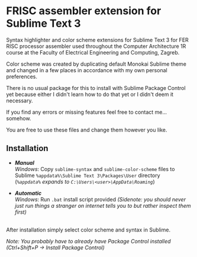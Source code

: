# FRISC assembler extension for Sublime Text 3

Syntax highlighter and color scheme extensions for Sublime Text 3 for FER RISC processor assembler used throughout the Computer Architecture 1R course at the Faculty of Electrical Engineering and Computing, Zagreb.

Color scheme was created by duplicating default Monokai Sublime theme and changed in a few places in accordance with my own personal preferences.

There is no usual package for this to install with Sublime Package Control yet because either I didn't learn how to do that yet or I didn't deem it necessary.

If you find any errors or missing features feel free to contact me... somehow.

You are free to use these files and change them however you like.

## Installation
- **_Manual_** <br/>
  _Windows_:  Copy `sublime-syntax` and `sublime-color-scheme` files to Sublime `%appdata%\Sublime Text 3\Packages\User` directory<br/>
  (_`%appdata%` expands to `C:\Users\<user>\AppData\Roaming`_)
  
- **_Automatic_**<br/>
  _Windows_:  Run `.bat` install script provided _(Sidenote: you should never just run things a stranger on internet tells you to but rather inspect them first)_
  
<br/>
After installation simply select color scheme and syntax in Sublime.

_Note: You probably have to already have Package Control installed (Ctrl+Shift+P -> Install Package Control)_
